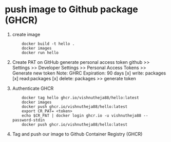 # push image to Github package (GHCR)
1. create image
    ```t
        docker build -t hello .
        docker images
        docker run hello
    ```
2. Create PAT on GitHub
    generate personal access token
        github >> Settings >> Developer Settings >> Personal Access Tokens >> Generate new token
        Note: GHRC
        Expiration:  90 days
        [x] write: packages
            [x] read:packages
        [x] delete: packages
        >> generate token

3. Authenticate GHCR
    ```t
        docker tag hello ghcr.io/vishnutheja88/hello:latest
        docker images
        docker push ghcr.io/vishnutheja88/hello:latest
        export CR_PAT= <token>
        echo $CR_PAT | docker login ghcr.io -u vishnutheja88 --password-stdin
        docker push ghcr.io/vishnutheja88/hello:latest
    ```
4. Tag and push our image to Github Container Registry (GHCR)

